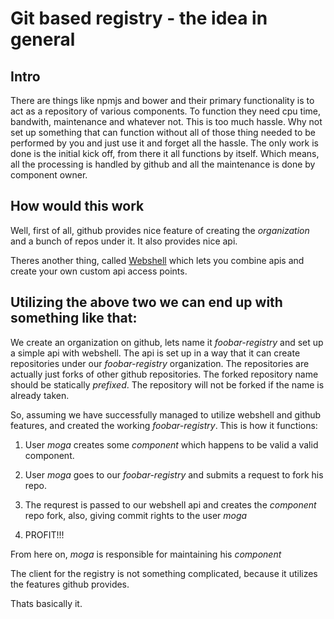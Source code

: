 Git based registry - the idea in general
========================================

Intro
-----

There are things like npmjs and bower and their primary functionality is
to act as a repository of various components. To function they need cpu time,
bandwith, maintenance and whatever not. This is too much hassle. Why not set
up something that can function without all of those thing needed to be performed
by you and just use it and forget all the hassle. The only work is done is the 
initial kick off, from there it all functions by itself. Which means, all the
processing is handled by github and all the maintenance is done by component
owner.

How would this work
-------------------

Well, first of all, github provides nice feature of creating the *organization* and
a bunch of repos under it. It also provides nice api.

Theres another thing, called [Webshell](http://webshell.io) which lets you combine
apis and create your own custom api access points.

Utilizing the above two we can end up with something like that:
---------------------------------------------------------------

We create an organization on github, lets name it *foobar-registry* and set up a simple
api with webshell. The api is set up in a way that it can create repositories under
our *foobar-registry* organization. The repositories are actually just forks of other
github repositories. The forked repository name should be statically *prefixed*.
The repository will not be forked if the name is already taken.

So, assuming we have successfully managed to utilize webshell and github features,
and created the working *foobar-registry*. This is how it functions:

1. User *moga* creates some *component* which happens to be valid a valid component.

2. User *moga* goes to our *foobar-registry* and submits a request to fork his repo.

3. The requrest is passed to our webshell api and creates the *component* repo fork,
   also, giving commit rights to the user *moga*

4. PROFIT!!!

From here on, *moga* is responsible for maintaining his *component*

The client for the registry is not something complicated, because it utilizes the features
github provides.

Thats basically it.

